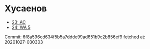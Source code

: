 # Хусаенов
- [23: AC](23.md)
- [24: WA 5](24.md)

Commit: 6f8a596cd634f5b5a7ddde99ad651b9c2b856ef9
 fetched at: 20201027-030303
